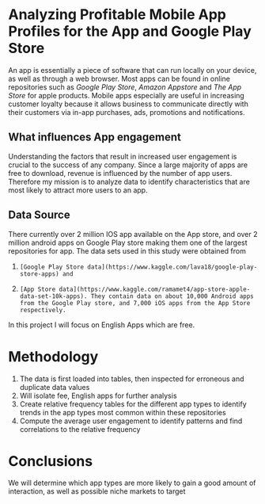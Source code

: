 # Analyzing Profitable Mobile App Profiles for the App and Google Play Store

An app is essentially a piece of software that can run locally on your device, as well as through a web browser. Most apps can be found in online repositories such as *Google Play Store*, *Amazon Appstore* and *The App Store* for apple products. Mobile apps especially are useful in increasing customer loyalty because it allows business to communicate directly with their customers via in-app purchases, ads, promotions and notifications.

## What influences App engagement
Understanding the factors that result in increased user engagement is crucial to the success of any company. Since a large majority of apps are free to download, revenue is influenced by the number of app users. Therefore my mission is to analyze data to identify characteristics that are most likely to attract more users to an app.

## Data Source
There currently over 2 million IOS app available on the App store, and over 2 million android apps on Google Play store making them one of the largest repositories for app. The data sets used in this study were obtained from
1.     [Google Play Store data](https://www.kaggle.com/lava18/google-play-store-apps) and
2.     [App Store data](https://www.kaggle.com/ramamet4/app-store-apple-data-set-10k-apps). They contain data on about 10,000 Android apps from the Google Play store, and 7,000 iOS apps from the App Store respectively.

In this project I will focus on English Apps which are free.

# Methodology
1. The data is first loaded into tables, then inspected for erroneous and duplicate data values
2. Will isolate fee, English apps for further analysis
3. Create relative frequency tables for the different app types to identify trends in the app types most common within these repositories
4. Compute the average user engagement to identify patterns and find correlations to the relative frequency


# Conclusions
We will determine which app types are more likely to gain a good amount of interaction, as well as possible niche markets to target

